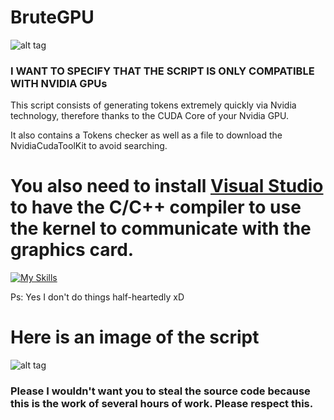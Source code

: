 # BruteGPU

![alt tag](https://cdn.discordapp.com/attachments/1187872270618738849/1192874259517820958/NVIDIA_CUDA-web_mid-removebg-preview.png?ex=65aaa9ba&is=659834ba&hm=d911513a54a075ad25d82fcefc1ea897cb54005d25ba93383a6798dab98e4c45&)

### I WANT TO SPECIFY THAT THE SCRIPT IS ONLY COMPATIBLE WITH NVIDIA GPUs

This script consists of generating tokens extremely quickly via Nvidia technology, therefore thanks to the CUDA Core of your Nvidia GPU. 

It also contains a Tokens checker as well as a file to download the NvidiaCudaToolKit to avoid searching. 

# You also need to install [Visual Studio](https://visualstudio.microsoft.com/fr/downloads/) to have the C/C++ compiler to use the kernel to communicate with the graphics card.
[![My Skills](https://skillicons.dev/icons?i=visualstudio)](https://skillicons.dev)

Ps: Yes I don't do things half-heartedly xD

# Here is an image of the script

![alt tag](https://cdn.discordapp.com/attachments/1187872270618738849/1192871992311947294/Screenshot_22.png?ex=65aaa79d&is=6598329d&hm=4b298a89a635635d978043c24857faa514ce22f34695a9a0c95d5ef88dcf21b0&)

### Please I wouldn't want you to steal the source code because this is the work of several hours of work. Please respect this.



